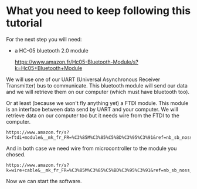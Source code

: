 # What you need to keep following this tutorial
For the next step you will need:
- a HC-05 bluetooth 2.0 module

   https://www.amazon.fr/Hc05-Bluetooth-Module/s?k=Hc05+Bluetooth+Module


We will use one of our UART (Universal Asynchronous Receiver Transmitter) 
bus to communicate.
This bluetooth module will send our data and we will retrieve them on our 
computer (which must have bluetooth too).

Or at least (because we won't fly anything yet) a FTDI module.
This module is an interface between data send by UART and your computer.
We will retrieve data on our computer too but it needs wire 
from the FTDI to the computer.

    https://www.amazon.fr/s?k=ftdi+module&__mk_fr_FR=%C3%85M%C3%85%C5%BD%C3%95%C3%91&ref=nb_sb_noss

And in both case we need wire from microcontroller to the module you chosed.

    https://www.amazon.fr/s?k=wire+cable&__mk_fr_FR=%C3%85M%C3%85%C5%BD%C3%95%C3%91&ref=nb_sb_noss_1

Now we can start the software.

